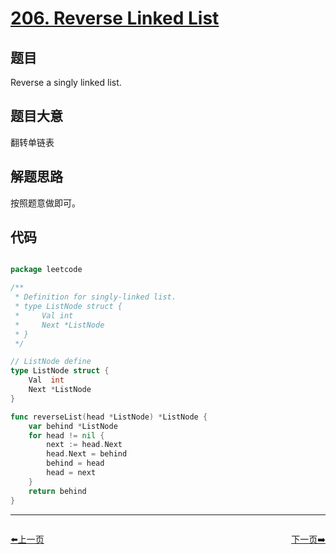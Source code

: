 # [206. Reverse Linked List](https://leetcode.com/problems/reverse-linked-list/description/)

## 题目

Reverse a singly linked list.

## 题目大意

翻转单链表


## 解题思路

按照题意做即可。

## 代码

```go

package leetcode

/**
 * Definition for singly-linked list.
 * type ListNode struct {
 *     Val int
 *     Next *ListNode
 * }
 */

// ListNode define
type ListNode struct {
	Val  int
	Next *ListNode
}

func reverseList(head *ListNode) *ListNode {
	var behind *ListNode
	for head != nil {
		next := head.Next
		head.Next = behind
		behind = head
		head = next
	}
	return behind
}

```


----------------------------------------------
<div style="display: flex;justify-content: space-between;align-items: center;">
<p><a href="https://books.halfrost.com/leetcode/ChapterFour/0205.Isomorphic-Strings/">⬅️上一页</a></p>
<p><a href="https://books.halfrost.com/leetcode/ChapterFour/0207.Course-Schedule/">下一页➡️</a></p>
</div>
